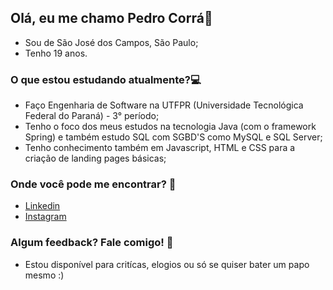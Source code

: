 ## Olá, eu me chamo Pedro Corrá👋

- Sou de São José dos Campos, São Paulo;
- Tenho 19 anos.

### O que estou estudando atualmente?:computer:
- Faço Engenharia de Software na UTFPR (Universidade Tecnológica Federal do Paraná) - 3° período;
- Tenho o foco dos meus estudos na tecnologia Java (com o framework Spring) e também estudo SQL com SGBD'S como MySQL e SQL Server;
- Tenho conhecimento também em Javascript, HTML e CSS para a criação de landing pages básicas;

### Onde você pode me encontrar? :floppy_disk:
- [Linkedin](https://www.linkedin.com/in/pedro-c-95b57212a/)
- [Instagram](https://www.instagram.com/corrazito/)

### Algum feedback? Fale comigo! :speech_balloon:
- Estou disponível para critícas, elogios ou só se quiser bater um papo mesmo :)


